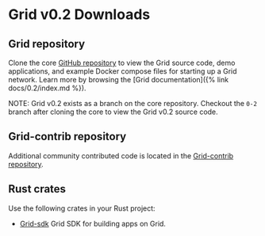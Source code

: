 # Grid v0.2 Downloads

<!--
  Copyright 2024 Bitwise IO, Inc.
  Copyright 2018-2021 Cargill Incorporated
  Licensed under Creative Commons Attribution 4.0 International License
  https://creativecommons.org/licenses/by/4.0/
-->

## Grid repository

Clone the core [GitHub repository](https://github.com/splintercommunity/grid/tree/0-2)
to view the Grid source code, demo applications, and example Docker compose
files for starting up a Grid network. Learn more
by browsing the [Grid documentation]({% link docs/0.2/index.md %}).

NOTE: Grid v0.2 exists as a branch on the core repository. Checkout the `0-2`
branch after cloning the core to view the Grid v0.2 source code.

## Grid-contrib repository

Additional community contributed code is located in the
[Grid-contrib repository](https://github.com/splintercommunity/grid-contrib).

## Rust crates

Use the following crates in your Rust project:

- [Grid-sdk](https://crates.io/crates/Grid-sdk) Grid SDK for building apps on
  Grid.
